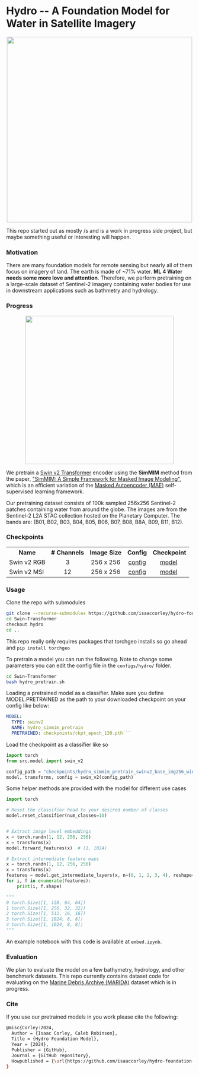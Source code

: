# Hydro -- A Foundation Model for Water in Satellite Imagery

<p align="center">
    <img src="./assets/image.jpg" width="500"/><br/>
</p>

This repo started out as mostly /s and is a work in progress side project, but maybe something useful or interesting will happen.

### Motivation

There are many foundation models for remote sensing but nearly all of them focus on imagery of land. The earth is made of ~71% water. **ML 4 Water needs some more love and attention**. Therefore, we perform pretraining on a large-scale dataset of Sentinel-2 imagery containing water bodies for use in downstream applications such as bathmetry and hydrology.

### Progress

<p align="center">
    <img src="./assets/simmim.jpg" width="400"/><br/>
</p>

We pretrain a [Swin v2 Transformer](https://arxiv.org/abs/2111.09883) encoder using the **SimMIM** method from the paper, ["SimMIM: A Simple Framework for Masked Image Modeling"](https://arxiv.org/abs/2111.09886), which is an efficient variation of the [Masked Autoencoder (MAE)](https://arxiv.org/abs/2111.06377) self-supervised learning framework.

Our pretraining dataset consists of 100k sampled 256x256 Sentinel-2 patches containing water from around the globe. The images are from the Sentinel-2 L2A STAC collection hosted on the Planetary Computer. The bands are: (B01, B02, B03, B04, B05, B06, B07, B08, B8A, B09, B11, B12).

### Checkpoints

<table><tbody>
<!-- START TABLE -->
<!-- TABLE HEADER -->
<th valign="bottom">Name</th>
<th valign="bottom"># Channels</th>
<th valign="bottom">Image Size</th>
<th valign="bottom">Config</th>
<th valign="bottom">Checkpoint</th>
<!-- TABLE BODY -->
<!-- ROW: faster_rcnn_R_50_C4_1x -->
 <tr><td align="left">Swin v2 RGB</td>
<td align="center">3</td>
<td align="center">256 x 256</td>
<td align="center"><a href="checkpoints/swin-v2-rgb/config.yaml">config</a></td>
<td align="center"><a href="https://huggingface.co/isaaccorley/hydro-foundation-model/blob/main/swin-v2-rgb/ckpt_epoch_799.pth">model</a>&nbsp;</a></td>

</tr>
<!-- ROW: faster_rcnn_R_50_DC5_1x -->
 <tr><td align="left">Swin v2 MSI</td>
<td align="center">12</td>
<td align="center">256 x 256</td>
<td align="center"><a href="checkpoints/swin-v2-msi/config.yaml">config</a></td>
<td align="center"><a href="https://huggingface.co/isaaccorley/hydro-foundation-model/blob/main/swin-v2-msi/ckpt_epoch_799.pth">model</a>&nbsp;</td>
</tr>
</tbody></table>

### Usage

Clone the repo with submodules

```bash
git clone --recurse-submodules https://github.com/isaaccorley/hydro-foundation-model.git
cd Swin-Transformer
checkout hydro
cd ..
```

This repo really only requires packages that torchgeo installs so go ahead and `pip install torchgeo`

To pretrain a model you can run the following. Note to change some parameters you can edit the config file in the `configs/hydro/` folder.

```bash
cd Swin-Transformer
bash hydro_pretrain.sh
```

Loading a pretrained model as a classifier. Make sure you define MODEL.PRETRAINED as the path to your downloaded checkpoint on your config like below:

```yaml
MODEL:
  TYPE: swinv2
  NAME: hydro_simmim_pretrain
  PRETRAINED: checkpoints/ckpt_epoch_130.pth```
```

Load the checkpoint as a classifier like so

```python
import torch
from src.model import swin_v2

config_path = "checkpoints/hydro_simmim_pretrain_swinv2_base_img256_window16_800ep.yaml"
model, transforms, config = swin_v2(config_path)
```

Some helper methods are provided with the model for different use cases

```python
import torch

# Reset the classifier head to your desired number of classes
model.reset_classifier(num_classes=10)


# Extract image level embeddings
x = torch.randn(1, 12, 256, 256)
x = transforms(x)
model.forward_features(x)  # (1, 1024)

# Extract intermediate feature maps
x = torch.randn(1, 12, 256, 256)
x = transforms(x)
features = model.get_intermediate_layers(x, n=(0, 1, 2, 3, 4), reshape=True)
for i, f in enumerate(features):
    print(i, f.shape)

"""
0 torch.Size([1, 128, 64, 64])
1 torch.Size([1, 256, 32, 32])
2 torch.Size([1, 512, 16, 16])
3 torch.Size([1, 1024, 8, 8])
4 torch.Size([1, 1024, 8, 8])
"""
```

An example notebook with this code is available at `embed.ipynb`.

### Evaluation

We plan to evaluate the model on a few bathymetry, hydrology, and other benchmark datasets. This repo currently contains dataset code for evaluating on the [Marine Debris Archive (MARIDA)](https://marine-debris.github.io/) dataset which is in progress.

### Cite

If you use our pretrained models in you work please cite the following:

```bash
@misc{Corley:2024,
  Author = {Isaac Corley, Caleb Robinson},
  Title = {Hydro Foundation Model},
  Year = {2024},
  Publisher = {GitHub},
  Journal = {GitHub repository},
  Howpublished = {\url{https://github.com/isaaccorley/hydro-foundation-model}}
}
```
